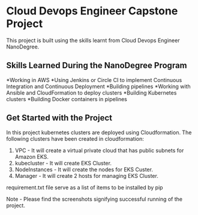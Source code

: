 # Cloud Devops Engineer Capstone Project

This project is built using the skills learnt from Cloud Devops Engineer NanoDegree.

## Skills Learned During the NanoDegree Program

*Working in AWS
*Using Jenkins or Circle CI to implement Continuous Integration and Continuous Deployment
*Building pipelines
*Working with Ansible and CloudFormation to deploy clusters
*Building Kubernetes clusters
*Building Docker containers in pipelines

## Get Started with the Project

In this project kubernetes clusters are deployed using Cloudformation.
The following clusters have been created in cloudformation:
1. VPC - It will create a virtual private cloud that has public subnets for Amazon EKS.
2. kubecluster - It will create EKS Cluster.
3. NodeInstances - It will create the nodes for EKS Custer.
4. Manager - It will create 2 hosts for managing EKS Cluster.

requirement.txt file serve as a list of items to be installed by pip

Note - Please find the screenshots signifying successful running of the project.

